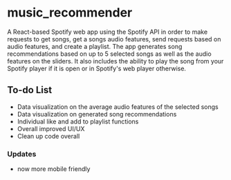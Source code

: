 # music_recommender

A React-based Spotify web app using the Spotify API in order to make requests to get songs, get a songs audio features, send requests based on audio features, and create a playlist.
The app generates song recommendations based on up to 5 selected songs as well as the audio features on the sliders. It also includes the ability to play the song from your Spotify player if it is open or in Spotify's web player otherwise.

## To-do List
* Data visualization on the average audio features of the selected songs
* Data visualization on generated song recommendations
* Individual like and add to playlist functions
* Overall improved UI/UX
* Clean up code overall

### Updates
* now more mobile friendly
